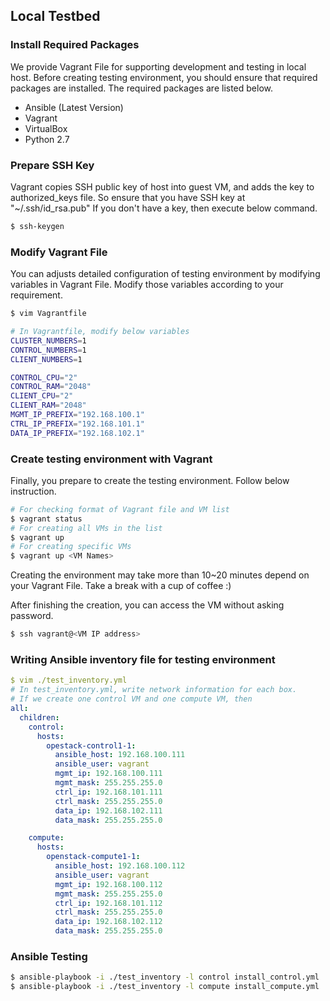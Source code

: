 ## Local Testbed

### Install Required Packages
We provide Vagrant File for supporting development and testing in local host.
Before creating testing environment, you should ensure that required packages
are installed. The required packages are listed below.
- Ansible (Latest Version)
- Vagrant
- VirtualBox
- Python 2.7

### Prepare SSH Key
Vagrant copies SSH public key of host into guest VM, and adds the key to
authorized_keys file. So ensure that you have SSH key at "~/.ssh/id_rsa.pub"
If you don't have a key, then execute below command.
```bash
$ ssh-keygen
```

### Modify Vagrant File
You can adjusts detailed configuration of testing environment by modifying
variables in Vagrant File. Modify those variables according to your requirement.

```bash
$ vim Vagrantfile

# In Vagrantfile, modify below variables
CLUSTER_NUMBERS=1
CONTROL_NUMBERS=1
CLIENT_NUMBERS=1

CONTROL_CPU="2"
CONTROL_RAM="2048"
CLIENT_CPU="2"
CLIENT_RAM="2048"
MGMT_IP_PREFIX="192.168.100.1"
CTRL_IP_PREFIX="192.168.101.1"
DATA_IP_PREFIX="192.168.102.1"
```

### Create testing environment with Vagrant
Finally, you prepare to create the testing environment. Follow below instruction.
```bash
# For checking format of Vagrant file and VM list
$ vagrant status
# For creating all VMs in the list
$ vagrant up
# For creating specific VMs
$ vagrant up <VM Names>
```

Creating the environment may take more than 10~20 minutes depend on your
Vagrant File. Take a break with a cup of coffee :)

After finishing the creation, you can access the VM without asking password.
```bash
$ ssh vagrant@<VM IP address>
```

### Writing Ansible inventory file for testing environment
```yaml
$ vim ./test_inventory.yml
# In test_inventory.yml, write network information for each box.
# If we create one control VM and one compute VM, then
all:
  children:
    control:
      hosts:
        opestack-control1-1:
          ansible_host: 192.168.100.111
          ansible_user: vagrant
          mgmt_ip: 192.168.100.111
          mgmt_mask: 255.255.255.0
          ctrl_ip: 192.168.101.111
          ctrl_mask: 255.255.255.0
          data_ip: 192.168.102.111
          data_mask: 255.255.255.0

    compute:
      hosts:
        openstack-compute1-1:
          ansible_host: 192.168.100.112
          ansible_user: vagrant
          mgmt_ip: 192.168.100.112
          mgmt_mask: 255.255.255.0
          ctrl_ip: 192.168.101.112
          ctrl_mask: 255.255.255.0
          data_ip: 192.168.102.112
          data_mask: 255.255.255.0
```

### Ansible Testing
```bash
$ ansible-playbook -i ./test_inventory -l control install_control.yml
$ ansible-playbook -i ./test_inventory -l compute install_compute.yml
```
